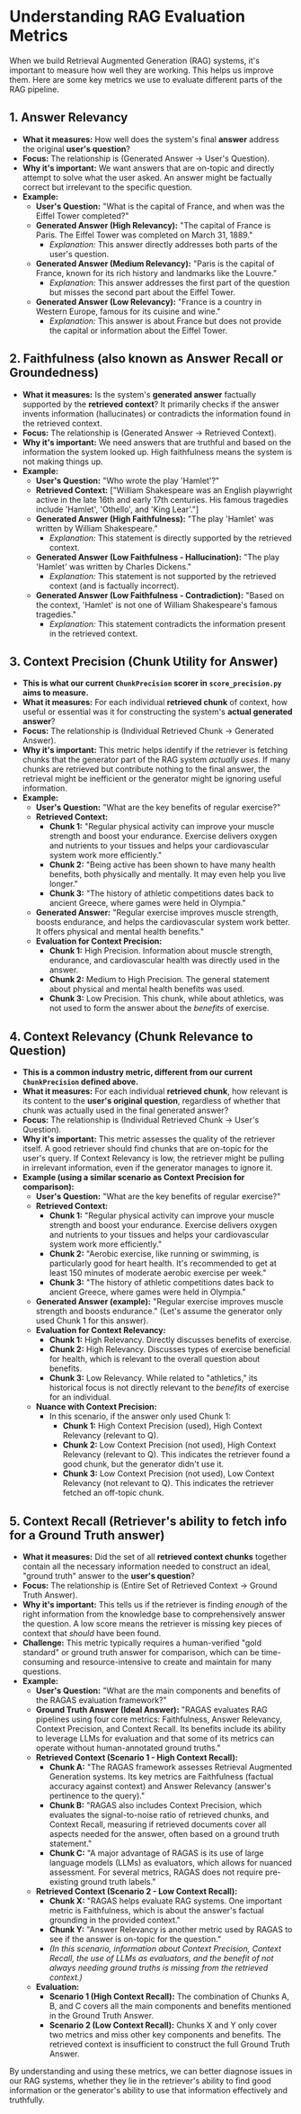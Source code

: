 # Understanding RAG Evaluation Metrics

When we build Retrieval Augmented Generation (RAG) systems, it's important to measure how well they are working. This helps us improve them. Here are some key metrics we use to evaluate different parts of the RAG pipeline.

## 1. Answer Relevancy

*   **What it measures:** How well does the system's final **answer** address the original **user's question**?
*   **Focus:** The relationship is (Generated Answer → User's Question).
*   **Why it's important:** We want answers that are on-topic and directly attempt to solve what the user asked. An answer might be factually correct but irrelevant to the specific question.
*   **Example:**
    *   **User's Question:** "What is the capital of France, and when was the Eiffel Tower completed?"
    *   **Generated Answer (High Relevancy):** "The capital of France is Paris. The Eiffel Tower was completed on March 31, 1889."
        *   *Explanation:* This answer directly addresses both parts of the user's question.
    *   **Generated Answer (Medium Relevancy):** "Paris is the capital of France, known for its rich history and landmarks like the Louvre."
        *   *Explanation:* This answer addresses the first part of the question but misses the second part about the Eiffel Tower.
    *   **Generated Answer (Low Relevancy):** "France is a country in Western Europe, famous for its cuisine and wine."
        *   *Explanation:* This answer is about France but does not provide the capital or information about the Eiffel Tower.

## 2. Faithfulness (also known as Answer Recall or Groundedness)

*   **What it measures:** Is the system's **generated answer** factually supported by the **retrieved context**? It primarily checks if the answer invents information (hallucinates) or contradicts the information found in the retrieved context.
*   **Focus:** The relationship is (Generated Answer → Retrieved Context).
*   **Why it's important:** We need answers that are truthful and based on the information the system looked up. High faithfulness means the system is not making things up.
*   **Example:**
    *   **User's Question:** "Who wrote the play 'Hamlet'?"
    *   **Retrieved Context:** ["William Shakespeare was an English playwright active in the late 16th and early 17th centuries. His famous tragedies include 'Hamlet', 'Othello', and 'King Lear'."]
    *   **Generated Answer (High Faithfulness):** "The play 'Hamlet' was written by William Shakespeare."
        *   *Explanation:* This statement is directly supported by the retrieved context.
    *   **Generated Answer (Low Faithfulness - Hallucination):** "The play 'Hamlet' was written by Charles Dickens."
        *   *Explanation:* This statement is not supported by the retrieved context (and is factually incorrect).
    *   **Generated Answer (Low Faithfulness - Contradiction):** "Based on the context, 'Hamlet' is not one of William Shakespeare's famous tragedies."
        *   *Explanation:* This statement contradicts the information present in the retrieved context.

## 3. Context Precision (Chunk Utility for Answer)

*   **This is what our current `ChunkPrecision` scorer in `score_precision.py` aims to measure.**
*   **What it measures:** For each individual **retrieved chunk** of context, how useful or essential was it for constructing the system's **actual generated answer**?
*   **Focus:** The relationship is (Individual Retrieved Chunk → Generated Answer).
*   **Why it's important:** This metric helps identify if the retriever is fetching chunks that the generator part of the RAG system *actually uses*. If many chunks are retrieved but contribute nothing to the final answer, the retrieval might be inefficient or the generator might be ignoring useful information.
*   **Example:**
    *   **User's Question:** "What are the key benefits of regular exercise?"
    *   **Retrieved Context:**
        *   **Chunk 1:** "Regular physical activity can improve your muscle strength and boost your endurance. Exercise delivers oxygen and nutrients to your tissues and helps your cardiovascular system work more efficiently."
        *   **Chunk 2:** "Being active has been shown to have many health benefits, both physically and mentally. It may even help you live longer."
        *   **Chunk 3:** "The history of athletic competitions dates back to ancient Greece, where games were held in Olympia."
    *   **Generated Answer:** "Regular exercise improves muscle strength, boosts endurance, and helps the cardiovascular system work better. It offers physical and mental health benefits."
    *   **Evaluation for Context Precision:**
        *   **Chunk 1:** High Precision. Information about muscle strength, endurance, and cardiovascular health was directly used in the answer.
        *   **Chunk 2:** Medium to High Precision. The general statement about physical and mental health benefits was used.
        *   **Chunk 3:** Low Precision. This chunk, while about athletics, was not used to form the answer about the *benefits* of exercise.

## 4. Context Relevancy (Chunk Relevance to Question)

*   **This is a common industry metric, different from our current `ChunkPrecision` defined above.**
*   **What it measures:** For each individual **retrieved chunk**, how relevant is its content to the **user's original question**, regardless of whether that chunk was actually used in the final generated answer?
*   **Focus:** The relationship is (Individual Retrieved Chunk → User's Question).
*   **Why it's important:** This metric assesses the quality of the retriever itself. A good retriever should find chunks that are on-topic for the user's query. If Context Relevancy is low, the retriever might be pulling in irrelevant information, even if the generator manages to ignore it.
*   **Example (using a similar scenario as Context Precision for comparison):**
    *   **User's Question:** "What are the key benefits of regular exercise?"
    *   **Retrieved Context:**
        *   **Chunk 1:** "Regular physical activity can improve your muscle strength and boost your endurance. Exercise delivers oxygen and nutrients to your tissues and helps your cardiovascular system work more efficiently."
        *   **Chunk 2:** "Aerobic exercise, like running or swimming, is particularly good for heart health. It's recommended to get at least 150 minutes of moderate aerobic exercise per week."
        *   **Chunk 3:** "The history of athletic competitions dates back to ancient Greece, where games were held in Olympia."
    *   **Generated Answer (example):** "Regular exercise improves muscle strength and boosts endurance." (Let's assume the generator only used Chunk 1 for this answer).
    *   **Evaluation for Context Relevancy:**
        *   **Chunk 1:** High Relevancy. Directly discusses benefits of exercise.
        *   **Chunk 2:** High Relevancy. Discusses types of exercise beneficial for health, which is relevant to the overall question about benefits.
        *   **Chunk 3:** Low Relevancy. While related to "athletics," its historical focus is not directly relevant to the *benefits* of exercise for an individual.
    *   **Nuance with Context Precision:**
        *   In this scenario, if the answer only used Chunk 1:
            *   **Chunk 1:** High Context Precision (used), High Context Relevancy (relevant to Q).
            *   **Chunk 2:** Low Context Precision (not used), High Context Relevancy (relevant to Q). This indicates the retriever found a good chunk, but the generator didn't use it.
            *   **Chunk 3:** Low Context Precision (not used), Low Context Relevancy (not relevant to Q). This indicates the retriever fetched an off-topic chunk.

## 5. Context Recall (Retriever's ability to fetch info for a Ground Truth answer)

*   **What it measures:** Did the set of all **retrieved context chunks** together contain all the necessary information needed to construct an ideal, "ground truth" answer to the **user's question**?
*   **Focus:** The relationship is (Entire Set of Retrieved Context → Ground Truth Answer).
*   **Why it's important:** This tells us if the retriever is finding *enough* of the right information from the knowledge base to comprehensively answer the question. A low score means the retriever is missing key pieces of context that *should* have been found.
*   **Challenge:** This metric typically requires a human-verified "gold standard" or ground truth answer for comparison, which can be time-consuming and resource-intensive to create and maintain for many questions.
*   **Example:**
    *   **User's Question:** "What are the main components and benefits of the RAGAS evaluation framework?"
    *   **Ground Truth Answer (Ideal Answer):** "RAGAS evaluates RAG pipelines using four core metrics: Faithfulness, Answer Relevancy, Context Precision, and Context Recall. Its benefits include its ability to leverage LLMs for evaluation and that some of its metrics can operate without human-annotated ground truths."
    *   **Retrieved Context (Scenario 1 - High Context Recall):**
        *   **Chunk A:** "The RAGAS framework assesses Retrieval Augmented Generation systems. Its key metrics are Faithfulness (factual accuracy against context) and Answer Relevancy (answer's pertinence to the query)."
        *   **Chunk B:** "RAGAS also includes Context Precision, which evaluates the signal-to-noise ratio of retrieved chunks, and Context Recall, measuring if retrieved documents cover all aspects needed for the answer, often based on a ground truth statement."
        *   **Chunk C:** "A major advantage of RAGAS is its use of large language models (LLMs) as evaluators, which allows for nuanced assessment. For several metrics, RAGAS does not require pre-existing ground truth labels."
    *   **Retrieved Context (Scenario 2 - Low Context Recall):**
        *   **Chunk X:** "RAGAS helps evaluate RAG systems. One important metric is Faithfulness, which is about the answer's factual grounding in the provided context."
        *   **Chunk Y:** "Answer Relevancy is another metric used by RAGAS to see if the answer is on-topic for the question."
        *   *(In this scenario, information about Context Precision, Context Recall, the use of LLMs as evaluators, and the benefit of not always needing ground truths is missing from the retrieved context.)*
    *   **Evaluation:**
        *   **Scenario 1 (High Context Recall):** The combination of Chunks A, B, and C covers all the main components and benefits mentioned in the Ground Truth Answer.
        *   **Scenario 2 (Low Context Recall):** Chunks X and Y only cover two metrics and miss other key components and benefits. The retrieved context is insufficient to construct the full Ground Truth Answer.

By understanding and using these metrics, we can better diagnose issues in our RAG systems, whether they lie in the retriever's ability to find good information or the generator's ability to use that information effectively and truthfully. 